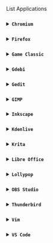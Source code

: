 List Applications
###
<details>
<summary><code><b>Chromium</b></code></summary>

![Screenshot_2024-01-19-08-55-00-062_com realvnc viewer android](https://github.com/wahasa/Kali-Nethunter/assets/69626847/8e8206f1-fb6f-4b7b-b571-30c81182c8b5)

[Click here,.](https://github.com/wahasa/Kali-Nethunter/blob/main/Note/Chromiumfix.md)
</details>

###
<details>
<summary><code><b>Firefox</b></code></summary>

![Screenshot_2024-01-19-08-26-52-107_com realvnc viewer android](https://github.com/wahasa/Kali-Nethunter/assets/69626847/3c1f5397-2e82-4cea-9764-8e27bcd7f6ef)

[Click here,.](https://github.com/wahasa/Kali-Nethunter/blob/main/Note/Firefoxfix.md)
</details>

###
<details>
<summary><code><b>Game Classic</b></code></summary>

![Screenshot_2024-01-23-14-04-35-038_com realvnc viewer android](https://github.com/wahasa/Kali-Nethunter/assets/69626847/3ab590f9-c4c1-4a17-b33c-8865b655df38)

```
sudo apt install gnome-games
```
</details>

###
<details>
<summary><code><b>Gdebi</b></code></summary>

![Screenshot_2024-01-23-14-14-05-342_com realvnc viewer android](https://github.com/wahasa/Kali-Nethunter/assets/69626847/b38d5456-4196-45fc-9ec3-ac4d4d1a5adb)

```
sudo apt install gdebi
```
</details>

###
<details>
<summary><code><b>Gedit</b></code></summary>

![Screenshot_2024-01-23-14-18-50-697_com realvnc viewer android](https://github.com/wahasa/Kali-Nethunter/assets/69626847/1328c6cb-a7dd-4fae-a853-643774293818)

```
sudo apt install gedit
```
</details>

###
<details>
<summary><code><b>GIMP</b></code></summary>

![Screenshot_2024-01-23-14-24-11-310_com realvnc viewer android](https://github.com/wahasa/Kali-Nethunter/assets/69626847/981ef170-23c4-48da-8cb1-c843d30f9db4)

```
sudo apt install gimp
```
</details>

###
<details>
<summary><code><b>Inkscape</b></code></summary>

![Screenshot_2024-01-23-14-45-01-249_com realvnc viewer android](https://github.com/wahasa/Kali-Nethunter/assets/69626847/70f8ffa0-cd2f-4a51-9c4d-ffc6c9756418)

```
sudo apt install inkscape
```
</details>

###
<details>
<summary><code><b>Kdenlive</b></code></summary>

```
sudo apt install kdenlive
```
</details>

###
<details>
<summary><code><b>Krita</b></code></summary>

```
sudo apt install krita
```
</details>

###
<details>
<summary><code><b>Libre Office</b></code></summary>

![Screenshot_2024-01-19-12-19-03-463_com realvnc viewer android](https://github.com/wahasa/Kali-Nethunter/assets/69626847/7eecadc8-06bc-4587-a9a2-986346da6e72)

```
wget https://raw.githubusercontent.com/wahasa/Kali-Nethunter/main/libreofficefix.sh ; chmod +x libreofficefix.sh ; ./libreofficefix.sh
```
</details>

###
<details>
<summary><code><b>Lollypop</b></code></summary>

```
sudo apt install lollypop
```
</details>

###
<details>
<summary><code><b>OBS Studio</b></code></summary>

```
sudo apt install obs-studio
```
</details>

###
<details>
<summary><code><b>Thunderbird</b></code></summary>

```
sudo apt install thunderbird
```
</details>

###
<details>
<summary><code><b>Vim</b></code></summary>

```
sudo apt install vim
```
</details>

###
<details>
<summary><code><b>VS Code</b></code></summary>

![Screenshot_2024-01-19-11-58-48-380_com realvnc viewer android](https://github.com/wahasa/Kali-Nethunter/assets/69626847/27b096ab-8287-4f29-92a7-2aaaaab5f204)

```
wget https://raw.githubusercontent.com/wahasa/Kali-Nethunter/main/vscodefix.sh ; chmod +x vscodefix.sh ; ./vscodefix.sh
```
</details>

###
